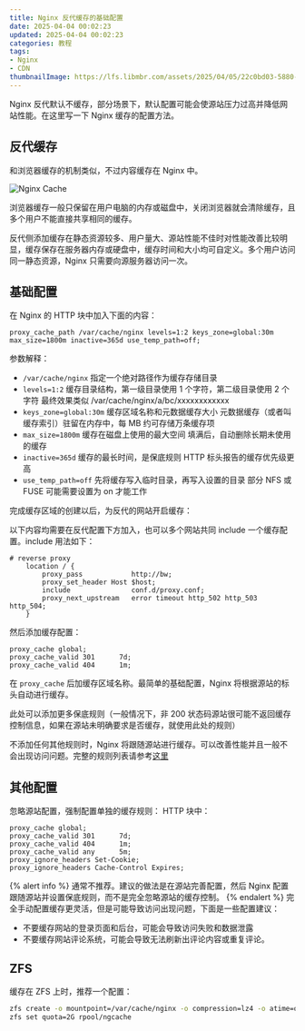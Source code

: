 ```yaml
---
title: Nginx 反代缓存的基础配置
date: 2025-04-04 00:02:23
updated: 2025-04-04 00:02:23
categories: 教程
tags:
- Nginx
- CDN
thumbnailImage: https://lfs.libmbr.com/assets/2025/04/05/22c0bd03-5880-41a5-8d72-ed7a0fd5a1de.webp
---
```

Nginx 反代默认不缓存，部分场景下，默认配置可能会使源站压力过高并降低网站性能。在这里写一下 Nginx 缓存的配置方法。

<!-- more -->

## 反代缓存
和浏览器缓存的机制类似，不过内容缓存在 Nginx 中。  

![Nginx Cache](https://lfs.libmbr.com/assets/2025/04/04/c288819e-40a5-4f37-8aa2-fdabe911f662.webp)

浏览器缓存一般只保留在用户电脑的内存或磁盘中，关闭浏览器就会清除缓存，且多个用户不能直接共享相同的缓存。  

反代侧添加缓存在静态资源较多、用户量大、源站性能不佳时对性能改善比较明显，缓存保存在服务器内存或硬盘中，缓存时间和大小均可自定义。多个用户访问同一静态资源，Nginx 只需要向源服务器访问一次。  

## 基础配置
在 Nginx 的 HTTP 块中加入下面的内容：  
  
```nginx
proxy_cache_path /var/cache/nginx levels=1:2 keys_zone=global:30m max_size=1800m inactive=365d use_temp_path=off;
```
参数解释：  
- ``/var/cache/nginx``
  指定一个绝对路径作为缓存存储目录
- ``levels=1:2``
  缓存目录结构，第一级目录使用 1 个字符，第二级目录使用 2 个字符
  最终效果类似 /var/cache/nginx/a/bc/xxxxxxxxxxxx
- ``keys_zone=global:30m``
  缓存区域名称和元数据缓存大小
  元数据缓存（或者叫缓存索引）驻留在内存中，每 MB 约可存储万条缓存项
- ``max_size=1800m``
  缓存在磁盘上使用的最大空间
  填满后，自动删除长期未使用的缓存
- ``inactive=365d``
  缓存的最长时间，是保底规则
  HTTP 标头报告的缓存优先级更高
- ``use_temp_path=off``
  先将缓存写入临时目录，再写入设置的目录
  部分 NFS 或 FUSE 可能需要设置为 on 才能工作

完成缓存区域的创建以后，为反代的网站开启缓存：  

以下内容均需要在反代配置下方加入，也可以多个网站共同 include 一个缓存配置。include 用法如下：
```nginx
# reverse proxy
    location / {
        proxy_pass            http://bw;
        proxy_set_header Host $host;
        include               conf.d/proxy.conf;
        proxy_next_upstream   error timeout http_502 http_503 http_504;
    }
```
然后添加缓存配置：
```nginx
proxy_cache global;
proxy_cache_valid 301      7d;
proxy_cache_valid 404      1m;
```
在 ``proxy_cache`` 后加缓存区域名称。最简单的基础配置，Nginx 将根据源站的标头自动进行缓存。

此处可以添加更多保底规则（一般情况下，非 200 状态码源站很可能不返回缓存控制信息，如果在源站未明确要求是否缓存，就使用此处的规则）  

不添加任何其他规则时，Nginx 将跟随源站进行缓存。可以改善性能并且一般不会出现访问问题。完整的规则列表请参考[这里]('https://nginx.org/en/docs/http/ngx_http_proxy_module.html#proxy_cache')  

## 其他配置
忽略源站配置，强制配置单独的缓存规则：
HTTP 块中：
```nginx
proxy_cache global;
proxy_cache_valid 301      7d;
proxy_cache_valid 404      1m;
proxy_cache_valid any      5m;
proxy_ignore_headers Set-Cookie;
proxy_ignore_headers Cache-Control Expires;
```
{% alert info %}
通常不推荐。建议的做法是在源站完善配置，然后 Nginx 配置跟随源站并设置保底规则，而不是完全忽略源站的缓存控制。
{% endalert %}
完全手动配置缓存更灵活，但是可能导致访问出现问题，下面是一些配置建议：  
- 不要缓存网站的登录页面和后台，可能会导致访问失败和数据泄露
- 不要缓存网站评论系统，可能会导致无法刷新出评论内容或重复评论。

## ZFS
缓存在 ZFS 上时，推荐一个配置：
```bash
zfs create -o mountpoint=/var/cache/nginx -o compression=lz4 -o atime=off -o recordsize=128K -o primarycache=metadata -o secondarycache=none rpool/ngcache
zfs set quota=2G rpool/ngcache
```
